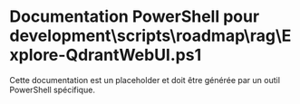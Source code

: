 # Documentation PowerShell pour development\scripts\roadmap\rag\Explore-QdrantWebUI.ps1

Cette documentation est un placeholder et doit être générée par un outil PowerShell spécifique.
